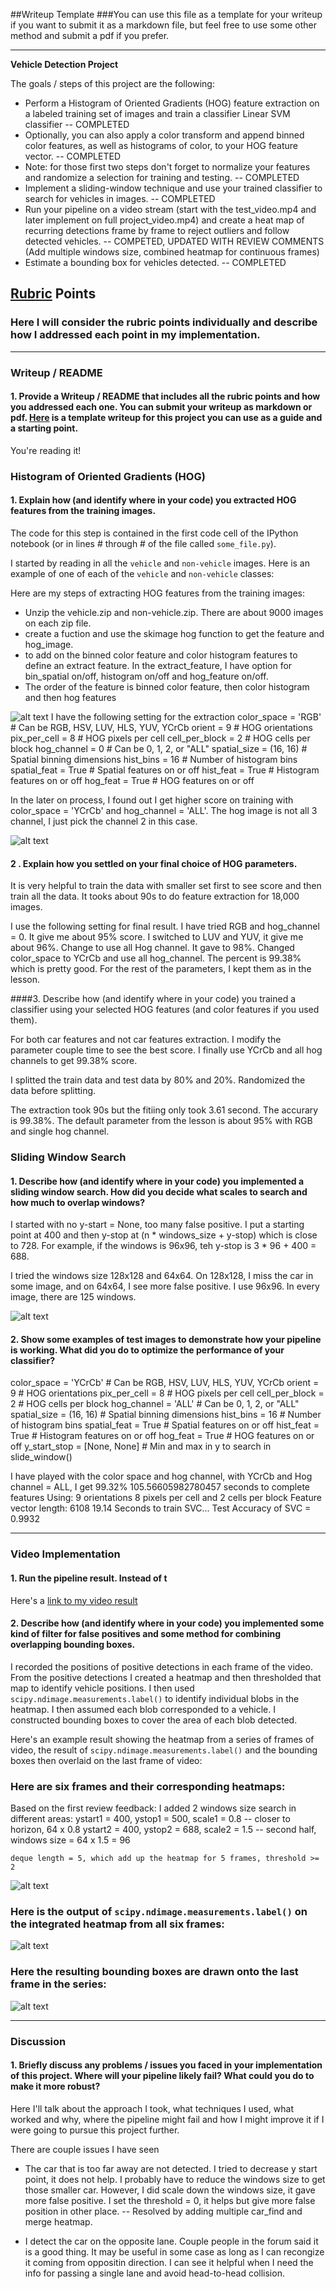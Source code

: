 ##Writeup Template
###You can use this file as a template for your writeup if you want to submit it as a markdown file, but feel free to use some other method and submit a pdf if you prefer.

---

**Vehicle Detection Project**

The goals / steps of this project are the following:

* Perform a Histogram of Oriented Gradients (HOG) feature extraction on a labeled training set of images and train a classifier Linear SVM classifier  -- COMPLETED
* Optionally, you can also apply a color transform and append binned color features, as well as histograms of color, to your HOG feature vector.  -- COMPLETED
* Note: for those first two steps don't forget to normalize your features and randomize a selection for training and testing.  -- COMPLETED
* Implement a sliding-window technique and use your trained classifier to search for vehicles in images.  -- COMPLETED
* Run your pipeline on a video stream (start with the test_video.mp4 and later implement on full project_video.mp4) and create a heat map of recurring detections frame by frame to reject outliers and follow detected vehicles.  -- COMPETED, UPDATED WITH REVIEW COMMENTS (Add multiple windows size, combined heatmap for continuous frames)
* Estimate a bounding box for vehicles detected.  -- COMPLETED

[//]: # (Image References)
[image1]: .h.png
[image2]: ./hog_feature.png
[image3]: ./hog_feature_ycrcb.png
[image4]: ./sliding_window.png
[image5]: ./heatmap.png
[image6]: ./labels_and_box.png
[image7]: ./last_frame.png
[video1]: ./output_project_video.mp4

## [Rubric](https://review.udacity.com/#!/rubrics/513/view) Points
### Here I will consider the rubric points individually and describe how I addressed each point in my implementation.  

---
### Writeup / README

#### 1. Provide a Writeup / README that includes all the rubric points and how you addressed each one.  You can submit your writeup as markdown or pdf.  [Here](https://github.com/udacity/CarND-Vehicle-Detection/blob/master/writeup_template.md) is a template writeup for this project you can use as a guide and a starting point.  

You're reading it!

### Histogram of Oriented Gradients (HOG)

#### 1. Explain how (and identify where in your code) you extracted HOG features from the training images.

The code for this step is contained in the first code cell of the IPython notebook (or in lines # through # of the file called `some_file.py`).  

I started by reading in all the `vehicle` and `non-vehicle` images.  Here is an example of one of each of the `vehicle` and `non-vehicle` classes:

Here are my steps of extracting HOG features from the training images:
* Unzip the vehicle.zip and non-vehicle.zip.   There are about 9000 images on each zip file.
* create a fuction and use the skimage hog function to get the feature and hog_image.   
* to add on the binned color feature and color histogram features to define an extract feature.  In the extract_feature, I have option for bin_spatial on/off, histogram on/off and hog_feature on/off.
* The order of the feature is binned color feature, then color histogram and then hog features


![alt text][image1]
I have the following setting for the extraction
color_space = 'RGB' # Can be RGB, HSV, LUV, HLS, YUV, YCrCb
orient = 9  # HOG orientations
pix_per_cell = 8 # HOG pixels per cell
cell_per_block = 2 # HOG cells per block
hog_channel = 0 # Can be 0, 1, 2, or "ALL"
spatial_size = (16, 16) # Spatial binning dimensions
hist_bins = 16    # Number of histogram bins
spatial_feat = True # Spatial features on or off
hist_feat = True # Histogram features on or off
hog_feat = True # HOG features on or off

In the later on process, I found out I get higher score on training with color_space = 'YCrCb' and hog_channel = 'ALL'.   The hog image is not all 3 channel, I just pick the channel 2 in this case.

![alt text][image2]


#### 2 . Explain how you settled on your final choice of HOG parameters.

It is very helpful to train the data with smaller set first to see score and then train all the data.   It tooks about 90s to do feature extraction for 18,000 images.

I use the following setting for final result.   I have tried RGB and hog_channel = 0.   It give me about 95% score.  I switched to LUV and YUV, it give me about 96%.  Change to use all Hog channel.   It gave to 98%.  Changed color_space to YCrCb and use all hog_channel.  The percent is 99.38% which is pretty good.  For the rest of the parameters, I kept them as in the lesson.


####3. Describe how (and identify where in your code) you trained a classifier using your selected HOG features (and color features if you used them).

For both car features and not car features extraction.  I modify the parameter couple time to see the best score.   I finally use YCrCb and all hog channels to get 99.38% score. 

I splitted the train data and test data by 80% and 20%.   Randomized the data before splitting.

The extraction took 90s but the fitiing only took 3.61 second.   The accurary is 99.38%.    The default parameter from the lesson is about 95% with RGB and single hog channel.  


### Sliding Window Search

#### 1. Describe how (and identify where in your code) you implemented a sliding window search.  How did you decide what scales to search and how much to overlap windows?

I started with no y-start = None, too many false positive.   I put a starting point at 400 and then y-stop at (n * windows_size + y-stop) which is close to 728.   For example, if the windows is 96x96, teh y-stop is 3 * 96 + 400 = 688.   

I tried the windows size 128x128 and 64x64.  On 128x128, I miss the car in some image, and on 64x64, I see more false positive.   I use 96x96.   In every image, there are 125 windows.

![alt text][image3]

#### 2. Show some examples of test images to demonstrate how your pipeline is working.  What did you do to optimize the performance of your classifier?

color_space = 'YCrCb' # Can be RGB, HSV, LUV, HLS, YUV, YCrCb
orient = 9  # HOG orientations
pix_per_cell = 8 # HOG pixels per cell
cell_per_block = 2 # HOG cells per block
hog_channel = 'ALL' # Can be 0, 1, 2, or "ALL"
spatial_size = (16, 16) # Spatial binning dimensions
hist_bins = 16    # Number of histogram bins
spatial_feat = True # Spatial features on or off
hist_feat = True # Histogram features on or off
hog_feat = True # HOG features on or off
y_start_stop = [None, None] # Min and max in y to search in slide_window()


I have played with the color space and hog channel, with YCrCb and Hog channel = ALL, I get 99.32%
105.56605982780457  seconds to complete features
Using: 9 orientations 8 pixels per cell and 2 cells per block
Feature vector length: 6108
19.14 Seconds to train SVC...
Test Accuracy of SVC =  0.9932


---

### Video Implementation

#### 1. Run the pipeline result.  Instead of t
Here's a [link to my video result](./output_project_video.mp4)


#### 2. Describe how (and identify where in your code) you implemented some kind of filter for false positives and some method for combining overlapping bounding boxes.

I recorded the positions of positive detections in each frame of the video.  From the positive detections I created a heatmap and then thresholded that map to identify vehicle positions.  I then used `scipy.ndimage.measurements.label()` to identify individual blobs in the heatmap.  I then assumed each blob corresponded to a vehicle.  I constructed bounding boxes to cover the area of each blob detected.  

Here's an example result showing the heatmap from a series of frames of video, the result of `scipy.ndimage.measurements.label()` and the bounding boxes then overlaid on the last frame of video:

### Here are six frames and their corresponding heatmaps:

Based on the first review feedback:
I added 2 windows size search in different areas:
    ystart1 = 400, ystop1 = 500, scale1 = 0.8   -- closer to horizon, 64 x 0.8
    ystart2 = 400, ystop2 = 688, scale2 = 1.5   -- second half, windows size = 64 x 1.5 = 96

    deque length = 5, which add up the heatmap for 5 frames, threshold >= 2 

![alt text][image5]

### Here is the output of `scipy.ndimage.measurements.label()` on the integrated heatmap from all six frames:
![alt text][image6]

### Here the resulting bounding boxes are drawn onto the last frame in the series:
![alt text][image7]



---

### Discussion

#### 1. Briefly discuss any problems / issues you faced in your implementation of this project.  Where will your pipeline likely fail?  What could you do to make it more robust?

Here I'll talk about the approach I took, what techniques I used, what worked and why, where the pipeline might fail and how I might improve it if I were going to pursue this project further.  

There are couple issues I have seen
* The car that is too far away are not detected.   I tried to decrease y start point, it does not help.   I probably have to reduce the windows size to get those smaller car.  However, I did scale down the windows size, it gave more false positive.   I set the threshold = 0, it helps but give more false position in other place.
-- Resolved by adding multiple car_find and merge heatmap.   

* I detect the car on the opposite lane.  Couple people in the forum said it is a good thing.   It may be useful in some case as long as I can recongize it coming from oppositin direction.   I can see it helpful when I need the info for passing a single lane and avoid head-to-head collision.




